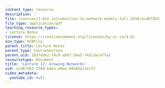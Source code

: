 ```yaml
---
content_type: resource
description: ''
file: /courses/1-022-introduction-to-network-models-fall-2018/acd675032789bdea49eed444ba72ecf2_MIT1_022F18_lec12.pdf
file_type: application/pdf
learning_resource_types:
- Lecture Notes
license: https://creativecommons.org/licenses/by-nc-sa/4.0/
ocw_type: OCWFile
parent_title: Lecture Notes
parent_type: CourseSection
parent_uid: 1837dde2-f4c9-ab07-3ee5-742c2ecaffa2
resourcetype: Document
title: 'Lecture 12: Growing Networks'
uid: acd67503-2789-bdea-49ee-d444ba72ecf2
video_metadata:
  youtube_id: null
---
```

